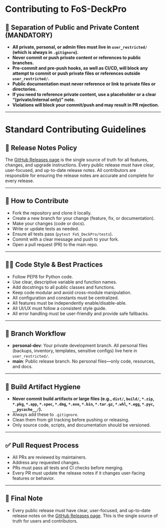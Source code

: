 # Contributing to FoS-DeckPro

## 🚨 Separation of Public and Private Content (MANDATORY)

- **All private, personal, or admin files must live in `user_restricted/` (which is always in `.gitignore`).**
- **Never commit or push private content or references to public branches.**
- **Pre-commit and pre-push hooks, as well as CI/CD, will block any attempt to commit or push private files or references outside `user_restricted/`.**
- **Public documentation must never reference or link to private files or directories.**
- **If you need to reference private content, use a placeholder or a clear “(private/internal only)” note.**
- **Violations will block your commit/push and may result in PR rejection.**

---

# Standard Contributing Guidelines

## 📢 Release Notes Policy

The [GitHub Releases page](https://github.com/FoSGamers/FoS-DeckPro/releases) is the single source of truth for all features, changes, and upgrade instructions. Every public release must have clear, user-focused, and up-to-date release notes. All contributors are responsible for ensuring the release notes are accurate and complete for every release.

---

## 🤝 How to Contribute

- Fork the repository and clone it locally.
- Create a new branch for your change (feature, fix, or documentation).
- Make your changes (code or docs).
- Write or update tests as needed.
- Ensure all tests pass (`pytest FoS_DeckPro/tests`).
- Commit with a clear message and push to your fork.
- Open a pull request (PR) to the main repo.

---

## 🧑‍💻 Code Style & Best Practices

- Follow PEP8 for Python code.
- Use clear, descriptive variable and function names.
- Add docstrings to all public classes and functions.
- Keep code modular and avoid cross-module manipulation.
- All configuration and constants must be centralized.
- All features must be independently enable/disable-able.
- All UI/UX must follow a consistent style guide.
- All error handling must be user-friendly and provide safe fallbacks.

---

## 🔀 Branch Workflow

- **personal-dev**: Your private development branch. All personal files (backups, inventory, templates, sensitive configs) live here in `user_restricted/`.
- **main**: Public release branch. No personal files—only code, resources, and docs.

---

## 🧹 Build Artifact Hygiene
- **Never commit build artifacts or large files (e.g., `dist/`, `build/`, `*.zip`, `*.pkg`, `*.app`, `*.spec`, `*.dmg`, `*.exe`, `*.bin`, `*.tar.gz`, `*.whl`, `*.egg`, `*.pyc`, `__pycache__/`).**
- Always add these to `.gitignore`.
- Clean them from git tracking before pushing or releasing.
- Only source code, scripts, and documentation should be versioned.

---

## ✅ Pull Request Process

- All PRs are reviewed by maintainers.
- Address any requested changes.
- PRs must pass all tests and CI checks before merging.
- Every PR must update the release notes if it changes user-facing features or behavior.

---

## 📝 Final Note
- Every public release must have clear, user-focused, and up-to-date release notes on the [GitHub Releases page](https://github.com/FoSGamers/FoS-DeckPro/releases). This is the single source of truth for users and contributors.

<!-- Legacy and detailed process notes have been moved to LEGACY_CONTRIBUTING_ARCHIVE.md for private reference. -->